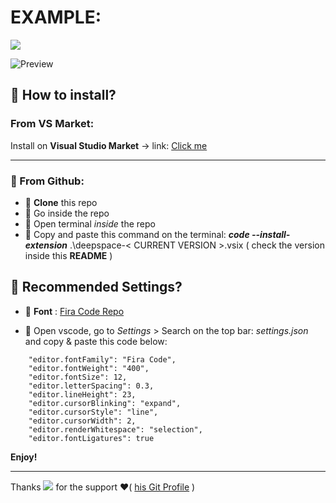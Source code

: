 
# EXAMPLE:

![](https://img.shields.io/github/package-json/v/twopill/deepSpace-vscodetheme?color=A2D3C2&style=for-the-badge)

![Preview](https://raw.githubusercontent.com/twopill/deepSpace-vscodetheme/main/example-theme.jpg)

## 📌  How to install?


###  From VS Market:

Install on **Visual Studio Market** -> link: <a href="https://marketplace.visualstudio.com/items?itemName=twopill.deepspace">Click me</a> 

----------------------------------------------------
### 📌 From Github: 

* 📍 **Clone** this repo 
* 📍 Go inside the repo 
* 📍 Open terminal _inside_ the repo 
* 📍 Copy and paste this command on the terminal: ***code --install-extension*** .\deepspace-< CURRENT VERSION >.vsix ( check the version inside this **README** ) 

## 📌 Recommended Settings?

* 📍 **Font** :  <a href="https://github.com/tonsky/FiraCode">Fira Code Repo</a>

* 📍 Open vscode, go to _Settings_ > Search on the top bar: _settings.json_ and copy & paste this code below:
```
    "editor.fontFamily": "Fira Code",
    "editor.fontWeight": "400",
    "editor.fontSize": 12,
    "editor.letterSpacing": 0.3,
    "editor.lineHeight": 23,
    "editor.cursorBlinking": "expand",
    "editor.cursorStyle": "line",
    "editor.cursorWidth": 2,
    "editor.renderWhitespace": "selection",
    "editor.fontLigatures": true
```

**Enjoy!**

----------------------------------------------------

Thanks ![](https://img.shields.io/github/followers/MattiaCintura?label=Mattia%20Cintura&style=social) for the support ❤️( <a href="https://github.com/MattiaCintura"> his Git Profile</a> )  
